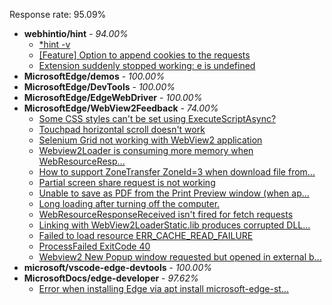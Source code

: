 Response rate: 95.09%

* **webhintio/hint** - _94.00%_
  * [*hint -v](https://github.com/webhintio/hint/issues/5174)
  * [[Feature] Option to append cookies to the requests](https://github.com/webhintio/hint/issues/5079)
  * [Extension suddenly stopped working: e is undefined](https://github.com/webhintio/hint/issues/5078)
* **MicrosoftEdge/demos** - _100.00%_
* **MicrosoftEdge/DevTools** - _100.00%_
* **MicrosoftEdge/EdgeWebDriver** - _100.00%_
* **MicrosoftEdge/WebView2Feedback** - _74.00%_
  * [Some CSS styles can't be set using ExecuteScriptAsync?](https://github.com/MicrosoftEdge/WebView2Feedback/issues/2483)
  * [Touchpad horizontal scroll doesn't work ](https://github.com/MicrosoftEdge/WebView2Feedback/issues/2482)
  * [Selenium Grid not working with WebView2 application](https://github.com/MicrosoftEdge/WebView2Feedback/issues/2470)
  * [Webview2Loader is consuming more memory when WebResourceResp...](https://github.com/MicrosoftEdge/WebView2Feedback/issues/2460)
  * [How to support ZoneTransfer ZoneId=3 when download file from...](https://github.com/MicrosoftEdge/WebView2Feedback/issues/2452)
  * [Partial screen share request is not working](https://github.com/MicrosoftEdge/WebView2Feedback/issues/2441)
  * [Unable to save as PDF from the Print Preview window (when ap...](https://github.com/MicrosoftEdge/WebView2Feedback/issues/2479)
  * [Long loading after turning off the computer.](https://github.com/MicrosoftEdge/WebView2Feedback/issues/2475)
  * [WebResourceResponseReceived isn't fired for fetch requests](https://github.com/MicrosoftEdge/WebView2Feedback/issues/2471)
  * [Linking with WebView2LoaderStatic.lib produces corrupted DLL...](https://github.com/MicrosoftEdge/WebView2Feedback/issues/2462)
  * [Failed to load resource ERR_CACHE_READ_FAILURE](https://github.com/MicrosoftEdge/WebView2Feedback/issues/2457)
  * [ProcessFailed ExitCode 40](https://github.com/MicrosoftEdge/WebView2Feedback/issues/2429)
  * [Webview2 New Popup window requested but opened in external b...](https://github.com/MicrosoftEdge/WebView2Feedback/issues/2425)
* **microsoft/vscode-edge-devtools** - _100.00%_
* **MicrosoftDocs/edge-developer** - _97.62%_
  * [Error when installing Edge via apt install microsoft-edge-st...](https://github.com/MicrosoftDocs/edge-developer/issues/1969)